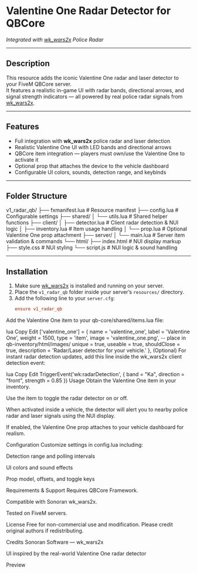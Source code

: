 # Valentine One Radar Detector for QBCore  
*Integrated with [wk_wars2x](https://github.com/sonoran-Software/wk_wars2x) Police Radar*

---

## Description

This resource adds the iconic Valentine One radar and laser detector to your FiveM QBCore server.  
It features a realistic in-game UI with radar bands, directional arrows, and signal strength indicators — all powered by real police radar signals from [wk_wars2x](https://github.com/sonoran-Software/wk_wars2x).

---

## Features

- Full integration with **wk_wars2x** police radar and laser detection  
- Realistic Valentine One UI with LED bands and directional arrows  
- QBCore item integration — players must own/use the Valentine One to activate it  
- Optional prop that attaches the device to the vehicle dashboard  
- Configurable UI colors, sounds, detection range, and keybinds  

---

## Folder Structure

v1_radar_qb/
├── fxmanifest.lua # Resource manifest
├── config.lua # Configurable settings
├── shared/
│ └── utils.lua # Shared helper functions
├── client/
│ ├── detector.lua # Client radar detection & NUI logic
│ ├── inventory.lua # Item usage handling
│ └── prop.lua # Optional Valentine One prop attachment
├── server/
│ └── main.lua # Server item validation & commands
└── html/
├── index.html # NUI display markup
├── style.css # NUI styling
└── script.js # NUI logic & sound handling

---

## Installation

1. Make sure [wk_wars2x](https://github.com/sonoran-Software/wk_wars2x) is installed and running on your server.  
2. Place the `v1_radar_qb` folder inside your server’s `resources/` directory.  
3. Add the following line to your `server.cfg`:
   ```cfg
   ensure v1_radar_qb
Add the Valentine One item to your qb-core/shared/items.lua file:

lua
Copy
Edit
['valentine_one'] = {
    name = 'valentine_one',
    label = 'Valentine One',
    weight = 1500,
    type = 'item',
    image = 'valentine_one.png', -- place in qb-inventory/html/images/
    unique = true,
    useable = true,
    shouldClose = true,
    description = 'Radar/Laser detector for your vehicle.'
},
(Optional) For instant radar detection updates, add this line inside the wk_wars2x client detection event:

lua
Copy
Edit
TriggerEvent('wk:radarDetection', { band = "Ka", direction = "front", strength = 0.85 })
Usage
Obtain the Valentine One item in your inventory.

Use the item to toggle the radar detector on or off.

When activated inside a vehicle, the detector will alert you to nearby police radar and laser signals using the NUI display.

If enabled, the Valentine One prop attaches to your vehicle dashboard for realism.

Configuration
Customize settings in config.lua including:

Detection range and polling intervals

UI colors and sound effects

Prop model, offsets, and toggle keys

Requirements & Support
Requires QBCore Framework.

Compatible with Sonoran wk_wars2x.

Tested on FiveM servers.

License
Free for non-commercial use and modification. Please credit original authors if redistributing.

Credits
Sonoran Software — wk_wars2x

UI inspired by the real-world Valentine One radar detector

Preview
